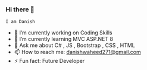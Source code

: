 ### Hi there 👋
    I am Danish
- 🔭 I’m currently working on Coding Skills
- 🌱 I’m currently learning MVC ASP.NET 8
- 💬 Ask me about C# , JS , Bootstrap , CSS , HTML
- 📫 How to reach me: danishwaheed271@gmail.com
- ⚡ Fun fact: Future Developer
